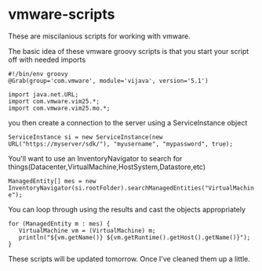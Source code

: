 # vmware-scripts
These are miscilanious scripts for working with vmware.  

The basic idea of these vmware groovy scripts is that you start your script off with needed imports  


`#!/bin/env groovy`  
`@Grab(group='com.vmware', module='vijava', version='5.1')`  

`import java.net.URL;`  
`import com.vmware.vim25.*;`  
`import com.vmware.vim25.mo.*;`  

you then  create a connection to the server using a ServiceInstance object  
 
`ServiceInstance si = new ServiceInstance(new URL("https://myserver/sdk/"), "myusername", "mypassword", true);`  

You'll want to use an InventoryNavigator to search for things(Datacenter,VirtualMachine,HostSystem,Datastore,etc)  

`ManagedEntity[] mes = new InventoryNavigator(si.rootFolder).searchManagedEntities("VirtualMachine"); `  

You can loop through using the results and cast the objects appropriately  


`for (ManagedEntity m : mes) {`  
`	VirtualMachine vm = (VirtualMachine) m;`  
`	println("${vm.getName()} ${vm.getRuntime().getHost().getName()}");`  
`}`  

These scripts will be updated tomorrow. Once I've cleaned them up a little.  
